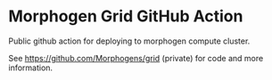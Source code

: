 # Morphogen Grid GitHub Action

Public github action for deploying to morphogen compute cluster.

See https://github.com/Morphogens/grid (private) for code and more information.